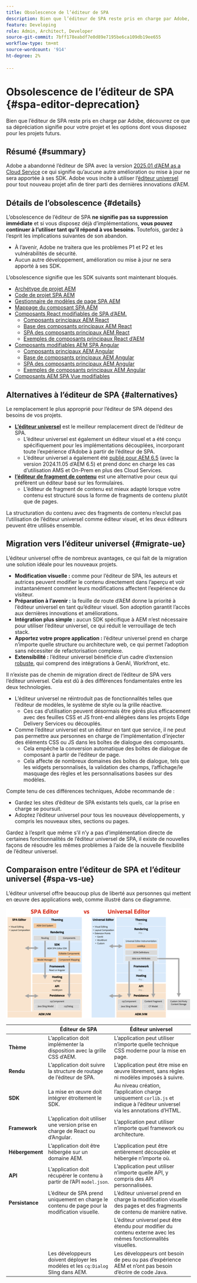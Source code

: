 ```yaml
---
title: Obsolescence de l’éditeur de SPA
description: Bien que l’éditeur de SPA reste pris en charge par Adobe, découvrez ce que sa dépréciation signifie pour votre projet et les options dont vous disposez pour les projets futurs.
feature: Developing
role: Admin, Architect, Developer
source-git-commit: 7bff178eabdf7e0d89e7195be6ca109db19ee655
workflow-type: tm+mt
source-wordcount: '914'
ht-degree: 2%

---
```



# Obsolescence de l’éditeur de SPA {#spa-editor-deprecation}

Bien que l’éditeur de SPA reste pris en charge par Adobe, découvrez ce que sa dépréciation signifie pour votre projet et les options dont vous disposez pour les projets futurs.

## Résumé {#summary}

Adobe a abandonné l’éditeur de SPA avec la version [2025.01 d’AEM as a Cloud Service](/help/release-notes/release-notes-cloud/2025/release-notes-2025-1-0.md#spa-editor) ce qui signifie qu’aucune autre amélioration ou mise à jour ne sera apportée à ses SDK. Adobe vous incite à utiliser l’[éditeur universel](/help/implementing/universal-editor/introduction.md) pour tout nouveau projet afin de tirer parti des dernières innovations d’AEM.

## Détails de l’obsolescence {#details}

L’obsolescence de l’éditeur de SPA **ne signifie pas sa suppression immédiate** et si vous disposez déjà d’implémentations, **vous pouvez continuer à l’utiliser tant qu’il répond à vos besoins.** Toutefois, gardez à l’esprit les implications suivantes de son abandon.

* À l’avenir, Adobe ne traitera que les problèmes P1 et P2 et les vulnérabilités de sécurité.
* Aucun autre développement, amélioration ou mise à jour ne sera apporté à ses SDK.

L’obsolescence signifie que les SDK suivants sont maintenant bloqués.

* [Archétype de projet AEM](https://github.com/adobe/aem-project-archetype/)
* [Code de projet SPA AEM](https://github.com/adobe/aem-spa-project-core)
* [Gestionnaire de modèles de page SPA AEM](https://github.com/adobe/aem-spa-page-model-manager)
* [Mappage du composant SPA AEM](https://github.com/adobe/aem-spa-component-mapping)
* [Composants React modifiables de SPA d’AEM.](https://github.com/adobe/aem-react-editable-components)
   * [Composants principaux AEM React](https://github.com/adobe/aem-react-core-wcm-components)
   * [Base des composants principaux AEM React](https://github.com/adobe/aem-react-core-wcm-components-base)
   * [SPA des composants principaux AEM React](https://github.com/adobe/aem-react-core-wcm-components-spa)
   * [Exemples de composants principaux React d’AEM](https://github.com/adobe/aem-react-core-wcm-components-examples)
* [Composants modifiables AEM SPA Angular](https://github.com/adobe/aem-angular-editable-components)
   * [Composants principaux AEM Angular](https://github.com/adobe/aem-angular-core-wcm-components)
   * [Base de composants principaux AEM Angular](https://github.com/adobe/aem-angular-core-wcm-components-base)
   * [SPA des composants principaux AEM Angular](https://github.com/adobe/aem-angular-core-wcm-components-spa)
   * [Exemples de composants principaux AEM Angular](https://github.com/adobe/aem-angular-core-wcm-components-examples)
* [Composants AEM SPA Vue modifiables](https://github.com/mavicellc/aem-vue-editable-components)

## Alternatives à l’éditeur de SPA {#alternatives}

Le remplacement le plus approprié pour l’éditeur de SPA dépend des besoins de vos projets.

* **[L’éditeur universel](/help/edge/wysiwyg-authoring/authoring.md)** est le meilleur remplacement direct de l’éditeur de SPA.
   * L’éditeur universel est également un éditeur visuel et a été conçu spécifiquement pour les implémentations découplées, incorporant toute l’expérience d’Adobe à partir de l’éditeur de SPA.
   * L’éditeur universel a également été [publié pour AEM 6.5](https://experienceleague.adobe.com/fr/docs/experience-manager-65/content/implementing/developing/headless/universal-editor/introduction) (avec la version 2024.11.05 d’AEM 6.5) et prend donc en charge les cas d’utilisation AMS et On-Prem en plus des Cloud Services.
* **[l’éditeur de fragment de contenu](/help/assets/content-fragments/content-fragments-managing.md)** est une alternative pour ceux qui préfèrent un éditeur basé sur les formulaires.
   * L’éditeur de fragment de contenu est mieux adapté lorsque votre contenu est structuré sous la forme de fragments de contenu plutôt que de pages.

La structuration du contenu avec des fragments de contenu n’exclut pas l’utilisation de l’éditeur universel comme éditeur visuel, et les deux éditeurs peuvent être utilisés ensemble.

## Migration vers l’éditeur universel {#migrate-ue}

L’éditeur universel offre de nombreux avantages, ce qui fait de la migration une solution idéale pour les nouveaux projets.

* **Modification visuelle :** comme pour l’éditeur de SPA, les auteurs et autrices peuvent modifier le contenu directement dans l’aperçu et voir instantanément comment leurs modifications affectent l’expérience du visiteur.
* **Préparation à l’avenir :** la feuille de route d’AEM donne la priorité à l’éditeur universel en tant qu’éditeur visuel. Son adoption garantit l’accès aux dernières innovations et améliorations.
* **Intégration plus simple :** aucun SDK spécifique à AEM n’est nécessaire pour utiliser l’éditeur universel, ce qui réduit le verrouillage de tech stack.
* **Apportez votre propre application :** l’éditeur universel prend en charge n’importe quelle structure ou architecture web, ce qui permet l’adoption sans nécessiter de refactorisation complexe.
* **Extensibilité :** l’éditeur universel bénéficie d’un cadre d’extension [ robuste,](/help/implementing/universal-editor/extending.md) qui comprend des intégrations à GenAI, Workfront, etc.

Il n’existe pas de chemin de migration direct de l’éditeur de SPA vers l’éditeur universel. Cela est dû à des différences fondamentales entre les deux technologies.

* L’éditeur universel ne réintroduit pas de fonctionnalités telles que l’éditeur de modèles, le système de style ou la grille réactive.
   * Ces cas d’utilisation peuvent désormais être gérés plus efficacement avec des feuilles CSS et JS front-end allégées dans les projets Edge Delivery Services ou découplés.
* Comme l’éditeur universel est un éditeur en tant que service, il ne peut pas permettre aux personnes en charge de l’implémentation d’injecter des éléments CSS ou JS dans les boîtes de dialogue des composants.
   * Cela empêche la conversion automatique des boîtes de dialogue de composant à partir de l’éditeur de page.
   * Cela affecte de nombreux domaines des boîtes de dialogue, tels que les widgets personnalisés, la validation des champs, l’affichage/le masquage des règles et les personnalisations basées sur des modèles.

Compte tenu de ces différences techniques, Adobe recommande de :

* Gardez les sites d’éditeur de SPA existants tels quels, car la prise en charge se poursuit.
* Adoptez l’éditeur universel pour tous les nouveaux développements, y compris les nouveaux sites, sections ou pages.

Gardez à l’esprit que même s’il n’y a pas d’implémentation directe de certaines fonctionnalités de l’éditeur universel de SPA, il existe de nouvelles façons de résoudre les mêmes problèmes à l’aide de la nouvelle flexibilité de l’éditeur universel.

## Comparaison entre l’éditeur de SPA et l’éditeur universel {#spa-vs-ue}

L’éditeur universel offre beaucoup plus de liberté aux personnes qui mettent en œuvre des applications web, comme illustré dans ce diagramme.

![Comparaison des architectures de l’éditeur universel et de l’éditeur de SPA](assets/spa-editor-vs-ue.png)

|  | Éditeur de SPA | Éditeur universel |
|---|---|---|
| **Thème** | L’application doit implémenter la disposition avec la grille CSS d’AEM. | L’application peut utiliser n’importe quelle technique CSS moderne pour la mise en page. |
| **Rendu** | L’application doit suivre la structure de routage de l’éditeur de SPA. | L’application peut être mise en œuvre librement, sans règles ni modèles imposés à suivre. |
| **SDK** | La mise en œuvre doit intégrer étroitement le SDK. | Au niveau création, l’application charge uniquement `corlib.js` et indique à l’éditeur universel via les annotations d’HTML. |
| **Framework** | L’application doit utiliser une version prise en charge de React ou d’Angular. | L’application peut utiliser n’importe quel framework ou architecture. |
| **Hébergement** | L’application doit être hébergée sur un domaine AEM. | L’application peut être entièrement découplée et hébergée n’importe où. |
| **API** | L’application doit récupérer le contenu à partir de l’API `model.json`. | L’application peut utiliser n’importe quelle API, y compris des API personnalisées. |
| **Persistance** | L’éditeur de SPA prend uniquement en charge le contenu de page pour la modification visuelle. | L’éditeur universel prend en charge la modification visuelle des pages et des fragments de contenu de manière native. |
|  |  | L’éditeur universel peut être étendu pour modifier du contenu externe avec les mêmes fonctionnalités visuelles. |
|  | Les développeurs doivent déployer les modèles et les `cq:Dialog` Sling dans AEM. | Les développeurs ont besoin de peu ou pas d’expérience AEM et n’ont pas besoin d’écrire de code Java. |
